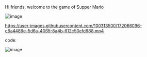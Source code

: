 Hi friends, welcome to the game of Supper Mario

![image](https://user-images.githubusercontent.com/100313500/172065822-e764600e-6e72-4469-904c-00717c39ad73.png)




https://user-images.githubusercontent.com/100313500/172066096-c6a4486e-5d6a-4065-8a4b-612c50efd688.mp4






code:

![image](https://user-images.githubusercontent.com/100313500/172065892-8d3c27d1-007d-4e2b-88bb-934af4a2b425.png)
